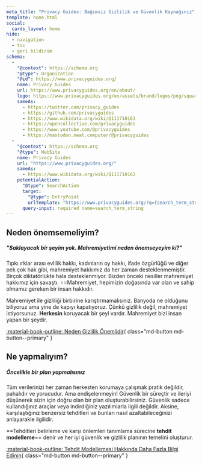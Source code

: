 ```yaml
---
meta_title: "Privacy Guides: Bağımsız Gizlilik ve Güvenlik Kaynağınız"
template: home.html
social:
  cards_layout: home
hide:
  - navigation
  - toc
  - geri bildirim
schema:
  - 
    "@context": https://schema.org
    "@type": Organization
    "@id": https://www.privacyguides.org/
    name: Privacy Guides
    url: https://www.privacyguides.org/en/about/
    logo: https://www.privacyguides.org/en/assets/brand/logos/png/square/pg-yellow.png
    sameAs:
      - https://twitter.com/privacy_guides
      - https://github.com/privacyguides
      - https://www.wikidata.org/wiki/Q111710163
      - https://opencollective.com/privacyguides
      - https://www.youtube.com/@privacyguides
      - https://mastodon.neat.computer/@privacyguides
  - 
    "@context": https://schema.org
    "@type": WebSite
    name: Privacy Guides
    url: "https://www.privacyguides.org/"
    sameAs:
      - https://www.wikidata.org/wiki/Q111710163
    potentialAction:
      "@type": SearchAction
      target:
        "@type": EntryPoint
        urlTemplate: "https://www.privacyguides.org/?q={search_term_string}"
      query-input: required name=search_term_string
---
```


<!-- markdownlint-disable -->
## Neden önemsemeliyim?

##### "Saklayacak bir şeyim yok. Mahremiyetimi neden önemseyeyim ki?"

Tıpkı ırklar arası evlilik hakkı, kadınların oy hakkı, ifade özgürlüğü ve diğer pek çok hak gibi, mahremiyet hakkımız da her zaman desteklenmemiştir. Birçok diktatörlükte hala desteklenmiyor. Bizden önceki nesiller mahremiyet hakkımız için savaştı. ==Mahremiyet, hepimizin doğasında var olan ve sahip olmamız gereken bir insan hakkıdır.

Mahremiyet ile gizliliği birbirine karıştırmamalısınız. Banyoda ne olduğunu biliyoruz ama yine de kapıyı kapatıyoruz. Çünkü gizlilik değil, mahremiyet istiyorsunuz. **Herkesin** koruyacak bir şeyi vardır. Mahremiyet bizi insan yapan bir şeydir.

[:material-book-outline: Neden Gizlilik Önemlidir](basics/why-privacy-matters.md){ class="md-button md-button--primary" }

## Ne yapmalıyım?

##### Öncelikle bir plan yapmalısınız

Tüm verilerinizi her zaman herkesten korumaya çalışmak pratik değildir, pahalıdır ve yorucudur. Ama endişelenmeyin! Güvenlik bir süreçtir ve ileriyi düşünerek sizin için doğru olan bir plan oluşturabilirsiniz. Güvenlik sadece kullandığınız araçlar veya indirdiğiniz yazılımlarla ilgili değildir. Aksine, karşılaştığınız benzersiz tehditleri ve bunları nasıl azaltabileceğinizi anlayarakle ilgilidir.

==Tehditleri belirleme ve karşı önlemleri tanımlama sürecine **tehdit modelleme**== denir ve her iyi güvenlik ve gizlilik planının temelini oluşturur.

[:material-book-outline: Tehdit Modellemesi Hakkında Daha Fazla Bilgi Edinin](basics/threat-modeling.md){ class="md-button md-button--primary" }
